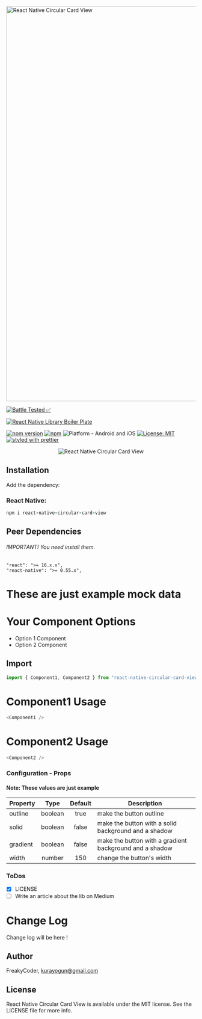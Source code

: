 <img alt="React Native Circular Card View" src="https://github.com/WrathChaos/react-native-circular-card-view/blob/master/assets/logo.png" width="1050"/>


[![Battle Tested ✅](https://img.shields.io/badge/-Battle--Tested%20%E2%9C%85-03666e?style=for-the-badge)](https://github.com/WrathChaos/react-native-circular-card-view)


[![React Native Library Boiler Plate](https://img.shields.io/badge/-React%20Native%20Library%20Boilerplate-lightgrey?style=for-the-badge)](https://github.com/WrathChaos/react-native-circular-card-view)


[![npm version](https://img.shields.io/npm/v/@freakycoder/react-native-circular-card-view.svg?style=for-the-badge)](https://www.npmjs.com/package/react-native-circular-card-view)
[![npm](https://img.shields.io/npm/dt/@freakycoder/react-native-circular-card-view.svg?style=for-the-badge)](https://www.npmjs.com/package/react-native-circular-card-view)
![Platform - Android and iOS](https://img.shields.io/badge/platform-Android%20%7C%20iOS-blue.svg?style=for-the-badge)
[![License: MIT](https://img.shields.io/badge/License-MIT-green.svg?style=for-the-badge)](https://opensource.org/licenses/MIT)
[![styled with prettier](https://img.shields.io/badge/styled_with-prettier-ff69b4.svg?style=for-the-badge)](https://github.com/prettier/prettier)

<p align="center">
  <img alt="React Native Circular Card View"
        src="https://github.com/WrathChaos/react-native-circular-card-view/blob/master/assets/Screenshots/JSLibraryBoilerplate.png" />
</p>

## Installation

Add the dependency:

### React Native:

```ruby
npm i react-native-circular-card-view
```

## Peer Dependencies

###### IMPORTANT! You need install them.

```
"react": ">= 16.x.x",
"react-native": ">= 0.55.x",
```

# These are just example mock data

# Your Component Options

- Option 1 Component
- Option 2 Component

## Import

```js
import { Component1, Component2 } from "react-native-circular-card-view";
```

# Component1 Usage 

```js
<Component1 />
```


# Component2 Usage 

```js
<Component2 />
```


### Configuration - Props

#### Note: These values are just example 

| Property |  Type   | Default | Description                                             |
| -------- | :-----: | :-----: | ------------------------------------------------------- |
| outline  | boolean |  true   | make the button outline                                 |
| solid    | boolean |  false  | make the button with a solid background and a shadow    |
| gradient | boolean |  false  | make the button with a gradient background and a shadow |
| width    | number  |   150   | change the button's width                               |


### ToDos

- [x] LICENSE
- [ ] Write an article about the lib on Medium

# Change Log

Change log will be here !

## Author

FreakyCoder, kurayogun@gmail.com

## License

React Native Circular Card View is available under the MIT license. See the LICENSE file for more info.
